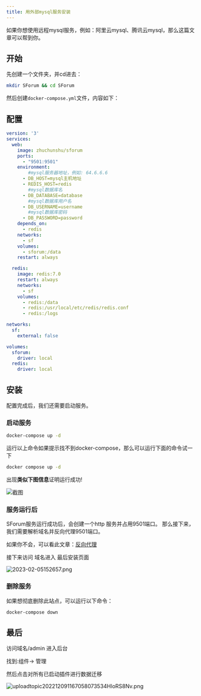 ```yaml
---
title: 用外部mysql服务安装
---
```

如果你想使用远程mysql服务，例如：阿里云mysql、腾讯云mysql，那么这篇文章可以帮到你。

## 开始
先创建一个文件夹，并cd进去：
```bash
mkdir SForum && cd SForum
```
然后创建`docker-compose.yml`文件，内容如下：

## 配置
```yml
version: '3'
services:
  web:
    image: zhuchunshu/sforum
    ports:
      - "9501:9501"
    environment:
        #mysql服务器地址，例如: 64.6.6.6
      - DB_HOST=mysql主机地址
      - REDIS_HOST=redis
        #mysql数据库名
      - DB_DATABASE=database
        #mysql数据库用户名
      - DB_USERNAME=username
        #mysql数据库密码
      - DB_PASSWORD=password
    depends_on:
      - redis
    networks:
      - sf
    volumes:
      - sforum:/data
    restart: always

  redis:
    image: redis:7.0
    restart: always
    networks:
      - sf
    volumes:
      - redis:/data
      - redis:/usr/local/etc/redis/redis.conf
      - redis:/logs

networks:
  sf:
    external: false

volumes:
  sforum:
    driver: local
  redis:
    driver: local

```

## 安装
配置完成后，我们还需要启动服务。
### 启动服务
```bash
docker-compose up -d 
```
运行以上命令如果提示找不到docker-compose，那么可以运行下面的命令试一下
```bash
docker compose up -d 
```
出现**类似下图信息**证明运行成功!

![截图](/images/2023-02-05003334.png)

### 服务运行后
SForum服务运行成功后，会创建一个http 服务并占用9501端口。
那么接下来，我们需要解析域名并反向代理9501端口。

如果你不会，可以看此文章：[反向代理](/use/reverse-proxy.md)

接下来访问 域名进入 最后安装页面

![2023-02-05152657.png](/images/2023-02-05152657.png)

### 删除服务
如果想彻底删除此站点，可以运行以下命令：
```bash
docker-compose down
```

## 最后

访问域名/admin 进入后台

找到:组件-> 管理

然后点击对所有已启动插件进行数据迁移

![uploadtopic202212091167058073534HloRS8Nv.png](https://www.runpod.cn/upload/topic/202212/09/1_1670580735_34HloRS8Nv.png)
